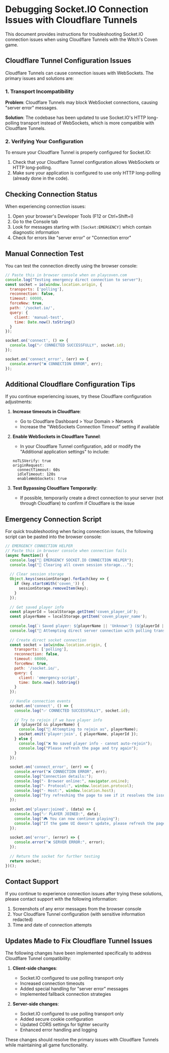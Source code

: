 # Debugging Socket.IO Connection Issues with Cloudflare Tunnels

This document provides instructions for troubleshooting Socket.IO connection issues when using Cloudflare Tunnels with the Witch's Coven game.

## Cloudflare Tunnel Configuration Issues

Cloudflare Tunnels can cause connection issues with WebSockets. The primary issues and solutions are:

### 1. Transport Incompatibility

**Problem**: Cloudflare Tunnels may block WebSocket connections, causing "server error" messages.

**Solution**: The codebase has been updated to use Socket.IO's HTTP long-polling transport instead of WebSockets, which is more compatible with Cloudflare Tunnels.

### 2. Verifying Your Configuration

To ensure your Cloudflare Tunnel is properly configured for Socket.IO:

1. Check that your Cloudflare Tunnel configuration allows WebSockets or HTTP long-polling.
2. Make sure your application is configured to use only HTTP long-polling (already done in the code).

## Checking Connection Status

When experiencing connection issues:

1. Open your browser's Developer Tools (F12 or Ctrl+Shift+I)
2. Go to the Console tab
3. Look for messages starting with `[Socket:EMERGENCY]` which contain diagnostic information
4. Check for errors like "server error" or "Connection error"

## Manual Connection Test

You can test the connection directly using the browser console:

```javascript
// Paste this in browser console when on playcoven.com
console.log("Testing emergency direct connection to server");
const socket = io(window.location.origin, {
  transports: ['polling'],
  reconnection: false,
  timeout: 60000,
  forceNew: true,
  path: '/socket.io/',
  query: {
    client: 'manual-test',
    time: Date.now().toString()
  }
});

socket.on('connect', () => {
  console.log("✅ CONNECTED SUCCESSFULLY", socket.id);
});

socket.on('connect_error', (err) => {
  console.error("❌ CONNECTION ERROR", err);
});
```

## Additional Cloudflare Configuration Tips

If you continue experiencing issues, try these Cloudflare configuration adjustments:

1. **Increase timeouts in Cloudflare**:
   - Go to Cloudflare Dashboard > Your Domain > Network
   - Increase the "WebSockets Connection Timeout" setting if available

2. **Enable WebSockets in Cloudflare Tunnel**:
   - In your Cloudflare Tunnel configuration, add or modify the "Additional application settings" to include:
   ```
   noTLSVerify: true
   originRequest:
     connectTimeout: 60s
     idleTimeout: 120s
     enableWebSockets: true
   ```

3. **Test Bypassing Cloudflare Temporarily**:
   - If possible, temporarily create a direct connection to your server (not through Cloudflare) to confirm if Cloudflare is the issue

## Emergency Connection Script

For quick troubleshooting when facing connection issues, the following script can be pasted into the browser console:

```javascript
// EMERGENCY CONNECTION HELPER
// Paste this in browser console when connection fails
(async function() {
  console.log("🔧 EMERGENCY SOCKET.IO CONNECTION HELPER");
  console.log("🧹 Clearing all coven session storage...");
  
  // Clear session storage
  Object.keys(sessionStorage).forEach(key => {
    if (key.startsWith('coven_')) {
      sessionStorage.removeItem(key);
    }
  });
  
  // Get saved player info
  const playerId = localStorage.getItem('coven_player_id');
  const playerName = localStorage.getItem('coven_player_name');
  
  console.log(`ℹ️ Saved player: ${playerName || 'Unknown'} (${playerId || 'No ID'})`);
  console.log("🔄 Attempting direct server connection with polling transport...");
  
  // Create direct socket connection
  const socket = io(window.location.origin, {
    transports: ['polling'],
    reconnection: false,
    timeout: 60000,
    forceNew: true,
    path: '/socket.io/',
    query: {
      client: 'emergency-script',
      time: Date.now().toString()
    }
  });
  
  // Handle connection events
  socket.on('connect', () => {
    console.log("✅ CONNECTED SUCCESSFULLY", socket.id);
    
    // Try to rejoin if we have player info
    if (playerId && playerName) {
      console.log("👤 Attempting to rejoin as", playerName);
      socket.emit('player:join', { playerName, playerId });
    } else {
      console.log("❌ No saved player info - cannot auto-rejoin");
      console.log("Please refresh the page and try again");
    }
  });
  
  socket.on('connect_error', (err) => {
    console.error("❌ CONNECTION ERROR", err);
    console.log("Connection details:");
    console.log("- Browser online:", navigator.onLine);
    console.log("- Protocol:", window.location.protocol);
    console.log("- Host:", window.location.host);
    console.log("Try refreshing the page to see if it resolves the issue");
  });
  
  socket.on('player:joined', (data) => {
    console.log("✅ PLAYER JOINED:", data);
    console.log("🎮 You can now continue playing");
    console.log("If the game UI doesn't update, please refresh the page");
  });
  
  socket.on('error', (error) => {
    console.error("❌ SERVER ERROR:", error);
  });
  
  // Return the socket for further testing
  return socket;
})();
```

## Contact Support

If you continue to experience connection issues after trying these solutions, please contact support with the following information:

1. Screenshots of any error messages from the browser console
2. Your Cloudflare Tunnel configuration (with sensitive information redacted)
3. Time and date of connection attempts

## Updates Made to Fix Cloudflare Tunnel Issues

The following changes have been implemented specifically to address Cloudflare Tunnel compatibility:

1. **Client-side changes**:
   - Socket.IO configured to use polling transport only
   - Increased connection timeouts
   - Added special handling for "server error" messages
   - Implemented fallback connection strategies

2. **Server-side changes**:
   - Socket.IO configured to use polling transport only
   - Added secure cookie configuration
   - Updated CORS settings for tighter security
   - Enhanced error handling and logging

These changes should resolve the primary issues with Cloudflare Tunnels while maintaining all game functionality.